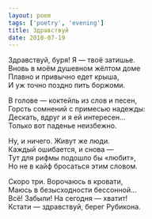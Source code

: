 ```yaml
---
layout: poem
tags: ['poetry', 'evening']
title: Здравствуй
date: 2010-07-19
---
```


Здравствуй, буря! Я — твоё затишье.<br>
Вновь в моём душевном жёлтом доме<br>
Плавно и привычно едет крыша,<br>
И уж точно поздно пить боржоми.<br>

В голове — коктейль из слов и песен,<br>
Горсть сомнений с примесью надежды:<br>
Дескать, вдруг и я ей интересен...<br>
Только вот паденье неизбежно.<br>

Ну, и ничего. Живут же люди.<br>
Каждый ошибается, и снова —<br>
Тут для рифмы подошло бы «любит»,<br>
Но не в кайф бросаться этим словом.<br>

Скоро три. Ворочаюсь в кровати,<br>
Маюсь в безысходности бессонной...<br>
Всё! Забыли! На сегодня — хватит!<br>
Кстати — здравствуй, берег Рубикона.
